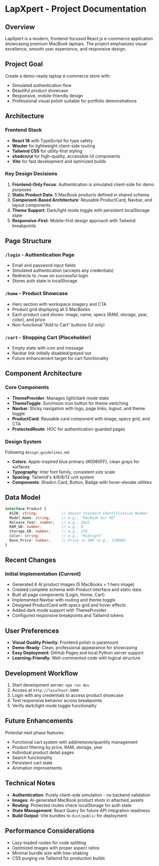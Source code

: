 # LapXpert - Project Documentation

## Overview

LapXpert is a modern, frontend-focused React.js e-commerce application showcasing premium MacBook laptops. The project emphasizes visual excellence, smooth user experience, and responsive design.

## Project Goal

Create a demo-ready laptop e-commerce store with:
- Simulated authentication flow
- Beautiful product showcase
- Responsive, mobile-friendly design
- Professional visual polish suitable for portfolio demonstrations

## Architecture

### Frontend Stack
- **React 18** with TypeScript for type safety
- **Wouter** for lightweight client-side routing
- **Tailwind CSS** for utility-first styling
- **shadcn/ui** for high-quality, accessible UI components
- **Vite** for fast development and optimized builds

### Key Design Decisions
1. **Frontend-Only Focus**: Authentication is simulated client-side for demo purposes
2. **Static Product Data**: 5 MacBook products defined in shared schema
3. **Component-Based Architecture**: Reusable ProductCard, Navbar, and layout components
4. **Theme Support**: Dark/light mode toggle with persistent localStorage state
5. **Responsive-First**: Mobile-first design approach with Tailwind breakpoints

## Page Structure

### `/login` - Authentication Page
- Email and password input fields
- Simulated authentication (accepts any credentials)
- Redirects to `/home` on successful login
- Stores auth state in localStorage

### `/home` - Product Showcase
- Hero section with workspace imagery and CTA
- Product grid displaying all 5 MacBooks
- Each product card shows: image, name, specs (RAM, storage, year, color), and price
- Non-functional "Add to Cart" buttons (UI only)

### `/cart` - Shopping Cart (Placeholder)
- Empty state with icon and message
- Navbar link initially disabled/greyed out
- Future enhancement target for cart functionality

## Component Architecture

### Core Components
- **ThemeProvider**: Manages light/dark mode state
- **ThemeToggle**: Sun/moon icon button for theme switching
- **Navbar**: Sticky navigation with logo, page links, logout, and theme toggle
- **ProductCard**: Reusable card component with image, specs grid, and CTA
- **ProtectedRoute**: HOC for authentication-guarded pages

### Design System
Following `design_guidelines.md`:
- **Colors**: Apple-inspired blue primary (#0080FF), clean grays for surfaces
- **Typography**: Inter font family, consistent size scale
- **Spacing**: Tailwind's 4/6/8/12 unit system
- **Components**: Shadcn Card, Button, Badge with hover-elevate utilities

## Data Model

```typescript
interface Product {
  ASIN: string;           // Amazon Standard Identification Number
  Model_Name: string;     // e.g., "MacBook Air M2"
  Release_Year: number;   // e.g., 2022
  RAM_GB: number;         // e.g., 8
  Storage_GB: number;     // e.g., 256
  Color: string;          // e.g., "Midnight"
  Base_Price: number;     // Price in INR (e.g., 110000)
}
```

## Recent Changes

### Initial Implementation (Current)
- Generated 6 AI product images (5 MacBooks + 1 hero image)
- Created complete schema with Product interface and static data
- Built all page components (Login, Home, Cart)
- Implemented Navbar with routing and theme toggle
- Designed ProductCard with specs grid and hover effects
- Added dark mode support with ThemeProvider
- Configured responsive breakpoints and Tailwind tokens

## User Preferences

- **Visual Quality Priority**: Frontend polish is paramount
- **Demo-Ready**: Clean, professional appearance for showcasing
- **Easy Deployment**: GitHub Pages and local Python server support
- **Learning-Friendly**: Well-commented code with logical structure

## Development Workflow

1. Start development server: `npm run dev`
2. Access at `http://localhost:5000`
3. Login with any credentials to access product showcase
4. Test responsive behavior across breakpoints
5. Verify dark/light mode toggle functionality

## Future Enhancements

Potential next phase features:
- Functional cart system with add/remove/quantity management
- Product filtering by price, RAM, storage, year
- Individual product detail pages
- Search functionality
- Persistent cart state
- Animation improvements

## Technical Notes

- **Authentication**: Purely client-side simulation - no backend validation
- **Images**: AI-generated MacBook product shots in attached_assets
- **Routing**: Protected routes check localStorage for auth state
- **State Management**: React Query for future API integration readiness
- **Build Output**: Vite bundles to `dist/public` for deployment

## Performance Considerations

- Lazy-loaded routes for code splitting
- Optimized images with proper aspect ratios
- Minimal bundle size with tree-shaking
- CSS purging via Tailwind for production builds

